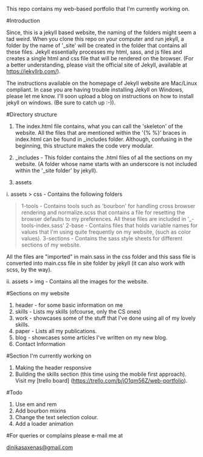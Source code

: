 This repo contains my web-based portfolio that I'm currently working on. 

#Introduction

Since, this is a jekyll based website, the naming of the folders might seem a tad weird. When you clone this repo on your computer and run jekyll, a folder by the name of '_site' will be created in the folder that contains all these files. Jekyll essentially processes my html, sass, and js files and creates a single html and css file that will be rendered on the browser. (For a better understanding, please visit the official site of Jekyll, available at https://jekyllrb.com/).

The instructions available on the homepage of Jekyll website are Mac/Linux compliant. In case you are having trouble installing Jekyll on Windows, please let me know. I'll soon upload a blog on instructions on how to install jekyll on windows. (Be sure to catch up :-)).


#Directory structure

1. The index.html file contains, what you can call the 'skeleton' of the website. All the files that are mentioned within the '{% %}' braces in index.html can be found in _includes folder. Although, confusing in the beginning, this structure makes the code very modular.

2. _includes - This folder contains the .html files of all the sections on my website. (A folder whose name starts with an underscore is not included within the '_site folder' by jekyll).

3. assets

i. assets > css - Contains the following folders
   > 1-tools - Contains tools such as 'bourbon' for handling cross browser rendering and normalize.scss that contains a file for resetting the browser defaults to my preferences. All these files are included in '_-tools-index.sass'
   > 2-base - Contains files that holds variable names for values that I'm using quite frequently on my website, (such as color values).
   > 3-sections - Contains the sass style sheets for different sections of my website.

All the files are "imported" in main.sass in the css folder and this sass file is converted into main.css file in site folder by jekyll (it can also work with scss, by the way).

ii. assets > img - Contains all the images for the website.


#Sections on my website

1. header - for some basic information on me
2. skills - Lists my skills (ofcourse, only the CS ones)
3. work - showcases some of the stuff that I've done using all of my lovely skills.  
4. paper - Lists all my publications.
5. blog - showcases some articles I've written on my new blog.
6. Contact Information

#Section I'm currently working on
1. Making the header responsive
2. Building the skills section (this time using the mobile first approach).
Visit my [trello board] (https://trello.com/b/jO1qm56Z/web-portfolio).

#Todo

1. Use em and rem
2. Add bourbon mixins
3. Change the text selection colour.
4. Add a loader animation


#For queries or complains please e-mail me at

dinikasaxenas@gmail.com